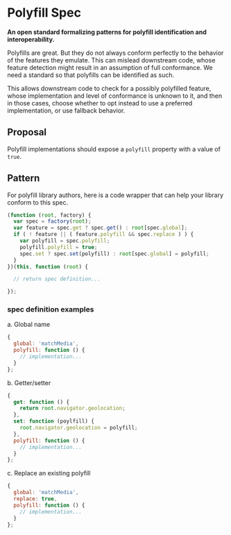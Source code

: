 # Polyfill Spec

**An open standard formalizing patterns for polyfill identification and interoperability.**

Polyfills are great. But they do not always conform perfectly to the behavior of the features they emulate. This can mislead downstream code, whose feature detection might result in an assumption of full conformance. We need a standard so that polyfills can be identified as such.

This allows downstream code to check for a possibly polyfilled feature, whose implementation and level of conformance is unknown to it, and then in those cases, choose whether to opt instead to use a preferred implementation, or use fallback behavior.

## Proposal

Polyfill implementations should expose a `polyfill` property with a value of `true`.

##  Pattern

For polyfill library authors, here is a code wrapper that can help your library conform to this spec.

```js
(function (root, factory) {
  var spec = factory(root);
  var feature = spec.get ? spec.get() : root[spec.global];
  if ( ! feature || ( feature.polyfill && spec.replace ) ) {
    var polyfill = spec.polyfill;
    polyfill.polyfill = true;
    spec.set ? spec.set(polyfill) : root[spec.global] = polyfill;
  }
})(this, function (root) {

  // return spec definition...

});
```

### spec definition examples

a. Global name
  ```js
  {
    global: 'matchMedia',
    polyfill: function () {
      // implementation...
    }
  };
  ```

b. Getter/setter
  ```js
  {
    get: function () {
      return root.navigator.geolocation;
    },
    set: function (poylfill) {
      root.navigator.geolocation = polyfill;
    },
    polyfill: function () {
      // implementation...
    }
  };
  ```

c. Replace an existing polyfill
  ```js
  {
    global: 'matchMedia',
    replace: true,
    polyfill: function () {
      // implementation...
    }
  };
  ```
